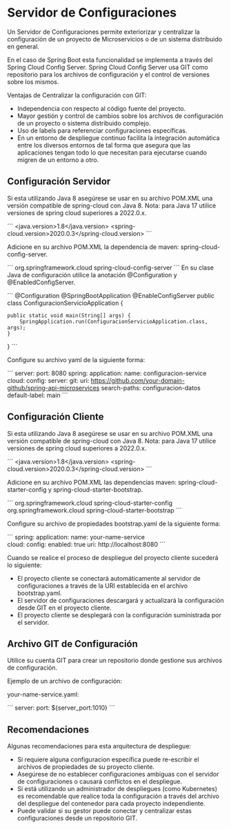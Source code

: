 # Servidor de Configuraciones

Un Servidor de Configuraciones permite exteriorizar y centralizar la configuración de un proyecto de Microservicios o de un sistema distribuido en general.

En el caso de Spring Boot esta funcionalidad se implementa a través del Spring Cloud Config Server. Spring Cloud Config Server usa GIT como repositorio para los archivos de configuración y el control de versiones sobre los mismos.

Ventajas de Centralizar la configuración con GIT:

- Independencia con respecto al código fuente del proyecto.
- Mayor gestión y control de cambios sobre los archivos de configuración de un proyecto o sistema distribuido complejo.
- Uso de labels para referenciar configuraciones específicas.
- En un entorno de despliegue continuo facilita la integración automática entre los diversos entornos de tal forma que asegura que las aplicaciones tengan todo lo que necesitan para ejecutarse cuando migren de un entorno a otro.

## Configuración Servidor

Si esta utilizando Java 8 asegúrese se usar en su archivo POM.XML una versión compatible de spring-cloud con Java 8.
Nota: para Java 17 utilice versiones de spring cloud superiores a 2022.0.x.

´´´
<properties>
    <java.version>1.8</java.version>
    <spring-cloud.version>2020.0.3</spring-cloud.version>
</properties>
´´´

Adicione en su archivo POM.XML la dependencia de maven: spring-cloud-config-server.

´´´
<dependency>
    <groupId>org.springframework.cloud</groupId>
    <artifactId>spring-cloud-config-server</artifactId>
</dependency>
´´´
En su clase Java de configuración utilice la anotación @Configuration y @EnabledConfigServer. 

´´´
@Configuration
@SpringBootApplication
@EnableConfigServer
public class ConfiguracionServicioApplication {

	public static void main(String[] args) {
		SpringApplication.run(ConfiguracionServicioApplication.class, args);
	}
}
´´´

Configure su archivo yaml de la siguiente forma:

´´´
server:
  port: 8080
spring:
  application:
    name: configuracion-service
  cloud:
    config:
      server:
        git:
          uri: https://github.com/your-domain-github/spring-api-microservices
          search-paths: configuracion-datos
        default-label: main
´´´

## Configuración Cliente

Si esta utilizando Java 8 asegúrese se usar en su archivo POM.XML una versión compatible de spring-cloud con Java 8.
Nota: para Java 17 utilice versiones de spring cloud superiores a 2022.0.x.

´´´
<properties>
    <java.version>1.8</java.version>
    <spring-cloud.version>2020.0.3</spring-cloud.version>
</properties>
´´´

Adicione en su archivo POM.XML las dependencias maven: spring-cloud-starter-config y spring-cloud-starter-bootstrap.

´´´
<dependency>
    <groupId>org.springframework.cloud</groupId>
    <artifactId>spring-cloud-starter-config</artifactId>
</dependency>
<dependency>
    <groupId>org.springframework.cloud</groupId>
    <artifactId>spring-cloud-starter-bootstrap</artifactId>
</dependency>
´´´

Configure su archivo de propiedades bootstrap.yaml de la siguiente forma:

´´´
spring:
  application:
    name: your-name-service   
  cloud:
    config:
      enabled: true
      uri: http://localhost:8080
´´´

Cuando se realice el proceso de despliegue del proyecto cliente sucederá lo siguiente: 
- El proyecto cliente se conectará automáticamente al servidor de configuraciones a través de la URI establecida en el archivo bootstrap.yaml.
- El servidor de configuraciones descargará y actualizará la configuración desde GIT en el proyecto cliente.
- El proyecto cliente se desplegará con la configuración suministrada por el servidor.

## Archivo GIT de Configuración

Utilice su cuenta GIT para crear un repositorio donde gestione sus archivos de configuración.

Ejemplo de un archivo de configuración:

your-name-service.yaml:

´´´
server:
  port: ${server_port:1010}
´´´

## Recomendaciones

Algunas recomendaciones para esta arquitectura de despliegue:
- Si requiere alguna configuracion específica puede re-escribir el archivos de propiedades de su proyecto cliente.
- Asegúrese de no establecer configuraciones ambiguas con el servidor de configuraciones o causará conflictos en el despliegue. 
- Si está utilizando un administrador de despliegues (como Kubernetes) es recomendable que realice toda la configuración a través del archivo del despliegue del contenedor para cada proyecto independiente.
- Puede validar si su gestor puede conectar y centralizar estas configuraciones desde un repositorio GIT.